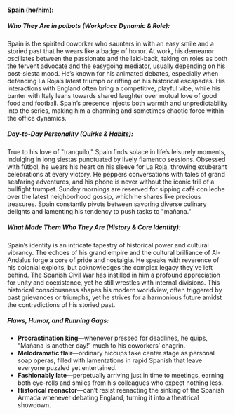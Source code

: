 #### Spain (he/him):  

##### Who They Are in *polbots* (Workplace Dynamic & Role):  
Spain is the spirited coworker who saunters in with an easy smile and a storied past that he wears like a badge of honor. At work, his demeanor oscillates between the passionate and the laid-back, taking on roles as both the fervent advocate and the easygoing mediator, usually depending on his post-siesta mood. He’s known for his animated debates, especially when defending La Roja’s latest triumph or riffing on his historical escapades. His interactions with England often bring a competitive, playful vibe, while his banter with Italy leans towards shared laughter over mutual love of good food and football. Spain’s presence injects both warmth and unpredictability into the series, making him a charming and sometimes chaotic force within the office dynamics.

##### Day-to-Day Personality (Quirks & Habits):  
True to his love of "tranquilo," Spain finds solace in life’s leisurely moments, indulging in long siestas punctuated by lively flamenco sessions. Obsessed with fútbol, he wears his heart on his sleeve for La Roja, throwing exuberant celebrations at every victory. He peppers conversations with tales of grand seafaring adventures, and his phone is never without the iconic trill of a bullfight trumpet. Sunday mornings are reserved for sipping café con leche over the latest neighborhood gossip, which he shares like precious treasures. Spain constantly pivots between savoring diverse culinary delights and lamenting his tendency to push tasks to "mañana."

##### What Made Them Who They Are (History & Core Identity):  
Spain’s identity is an intricate tapestry of historical power and cultural vibrancy. The echoes of his grand empire and the cultural brilliance of Al-Andalus forge a core of pride and nostalgia. He speaks with reverence of his colonial exploits, but acknowledges the complex legacy they've left behind. The Spanish Civil War has instilled in him a profound appreciation for unity and coexistence, yet he still wrestles with internal divisions. This historical consciousness shapes his modern worldview, often triggered by past grievances or triumphs, yet he strives for a harmonious future amidst the contradictions of his storied past.

##### Flaws, Humor, and Running Gags:  
- **Procrastination king**—whenever pressed for deadlines, he quips, “Mañana is another day!” much to his coworkers’ chagrin.  
- **Melodramatic flair**—ordinary hiccups take center stage as personal soap operas, filled with lamentations in rapid Spanish that leave everyone puzzled yet entertained.  
- **Fashionably late**—perpetually arriving just in time to meetings, earning both eye-rolls and smiles from his colleagues who expect nothing less.  
- **Historical reenactor**—can’t resist reenacting the sinking of the Spanish Armada whenever debating England, turning it into a theatrical showdown.